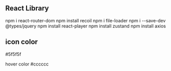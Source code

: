 ## React Library

npm i react-router-dom
npm install recoil
npm i file-loader
npm i --save-dev @types/jquery
npm install react-player
npm install zustand
npm install axios

## icon color

#5f5f5f

hover color
#cccccc
